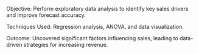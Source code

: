 Objective: Perform exploratory data analysis to identify key sales drivers and improve forecast accuracy.

Techniques Used: Regression analysis, ANOVA, and data visualization.

Outcome: Uncovered significant factors influencing sales, leading to data-driven strategies for increasing revenue.

